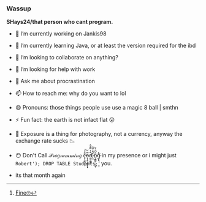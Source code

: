 ### Wassup


**SHays24/that person who cant program.**
- 🔭 I’m currently working on Jankis98
- 🌱 I’m currently learning Java, or at least the version required for the ibd
- 👯 I’m looking to collaborate on anything?
- 🤔 I’m looking for help with work
- 💬 Ask me about procrastination
- 📫 How to reach me: why do you want to lol
- 😄 Pronouns: those things people use use a magic 8 ball | smthn
- ⚡ Fun fact: the earth is not infact flat 😲  
- 📸 Exposure is a thing for photography, not a currency, anyway the exchange rate sucks 📉

- 😶 Don't Call 𝒫𝓇𝑜𝑔𝓇𝒶𝓂𝓂𝒾𝓃𝑔 ç̵̞̯̱͍͕̄̑̉͠ͅͅo̵͕͎̭͎̗̻̝͙̟̿d̷͖̫̱̫̲̻͊̔̿͊̌̀̕ḯ̴̢̏̾̐͂ͅñ̴̢̫͇̼̠̤̦͖͎̆͆̇͛̋ĝ̴͓̽͘ͅ  in my presence or i might just ```Robert'); DROP TABLE Students;```[^1] you.
- its that month again

[^1]:[Fine🙄](https://xkcd.com/327/)
